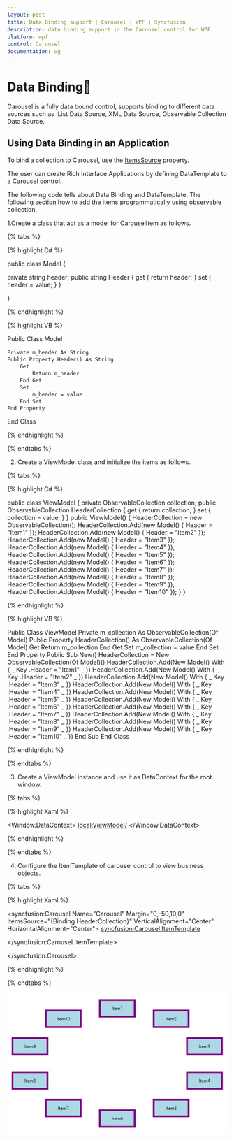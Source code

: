 ```yaml
---
layout: post
title: Data Binding support | Carousel | WPF | Syncfusion
description: data binding support in the Carousel control for WPF
platform: wpf
control: Carousel
documentation: ug
---
```


# Data Binding

Carousel is a fully data bound control, supports binding to different data sources such as IList Data Source, XML Data Source, Observable Collection Data Source.

## Using Data Binding in an Application


To bind a collection to Carousel, use the [ItemsSource](https://docs.microsoft.com/en-us/dotnet/api/system.windows.controls.itemscontrol.itemssource?view=netframework-4.7.2) property.

The user can create Rich Interface Applications by defining DataTemplate to a Carousel control.

The following code tells about Data Binding and DataTemplate.
The following section how to add the items programmatically using observable collection.

1.Create a class that act as a model for CarouselItem as follows.

{% tabs %}

{% highlight C# %}

public class Model
{

private string header;
public string Header
{
get { return header; }
set { header = value; }
}

}

{% endhighlight %}

{% highlight VB %}

Public Class Model

	Private m_header As String
	Public Property Header() As String
		Get
			Return m_header
		End Get
		Set
			m_header = value
		End Set
	End Property

End Class

{% endhighlight %}

{% endtabs %}

2.	Create a ViewModel class and initialize the items as follows.

{% tabs %}

{% highlight C# %}

public class ViewModel
{
private ObservableCollection<Model> collection;
public ObservableCollection<Model> HeaderCollection
{
get { return collection; }
set { collection = value; }
}
public ViewModel()
{
HeaderCollection = new ObservableCollection<Model>();
HeaderCollection.Add(new Model() { Header = "Item1" });
HeaderCollection.Add(new Model() { Header = "Item2" });
HeaderCollection.Add(new Model() { Header = "Item3" });
HeaderCollection.Add(new Model() { Header = "Item4" });
HeaderCollection.Add(new Model() { Header = "Item5" });
HeaderCollection.Add(new Model() { Header = "Item6" });
HeaderCollection.Add(new Model() { Header = "Item7" });
HeaderCollection.Add(new Model() { Header = "Item8" });
HeaderCollection.Add(new Model() { Header = "Item9" });
HeaderCollection.Add(new Model() { Header = "Item10" });
}
}

{% endhighlight %}

{% highlight VB %}

Public Class ViewModel
Private m_collection As ObservableCollection(Of Model)
Public Property HeaderCollection() As ObservableCollection(Of Model)
Get
Return m_collection
End Get
Set
m_collection = value
End Set
End Property
Public Sub New()
HeaderCollection = New ObservableCollection(Of Model)()
HeaderCollection.Add(New Model() With { _
Key .Header = "Item1" _
})
HeaderCollection.Add(New Model() With { _
Key .Header = "Item2" _
})
HeaderCollection.Add(New Model() With { _
Key .Header = "Item3" _
})
HeaderCollection.Add(New Model() With { _
Key .Header = "Item4" _
})
HeaderCollection.Add(New Model() With { _
Key .Header = "Item5" _
})
HeaderCollection.Add(New Model() With { _
Key .Header = "Item6" _
})
HeaderCollection.Add(New Model() With { _
Key .Header = "Item7" _
})
HeaderCollection.Add(New Model() With { _
Key .Header = "Item8" _
})
HeaderCollection.Add(New Model() With { _
Key .Header = "Item9" _
})
HeaderCollection.Add(New Model() With { _
Key .Header = "Item10" _
})
End Sub
End Class

{% endhighlight %}

{% endtabs %}

3. Create a ViewModel instance and use it as DataContext for the root window.

{% tabs %}

{% highlight Xaml %}

<Window.DataContext>
<local:ViewModel/>
</Window.DataContext>

{% endhighlight %}

{% endtabs %}

4. Configure the ItemTemplate of carousel control to view business objects.

{% tabs %}

{% highlight Xaml %}

<syncfusion:Carousel Name="Carousel"
Margin="0,-50,10,0"
ItemsSource="{Binding HeaderCollection}"
VerticalAlignment="Center"
HorizontalAlignment="Center">
<syncfusion:Carousel.ItemTemplate>
<DataTemplate>
<Border Height="50" Width="100" BorderBrush="Purple" BorderThickness="5" Background="LightBlue">
<TextBlock Text="{Binding Header}"/>
</Border>

</DataTemplate>

</syncfusion:Carousel.ItemTemplate>

</syncfusion:Carousel>

{% endhighlight %}

{% endtabs %}




![data binding](Data-Binding_images/Data-Binding_img1.jpeg)


